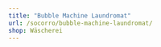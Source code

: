```yaml
---
title: "Bubble Machine Laundromat"
url: /socorro/bubble-machine-laundromat/
shop: Wäscherei
---
```

